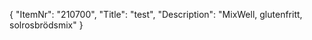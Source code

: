 {
  "ItemNr": "210700",
  "Title": "test",
  "Description": "MixWell, glutenfritt, solrosbrödsmix"
}